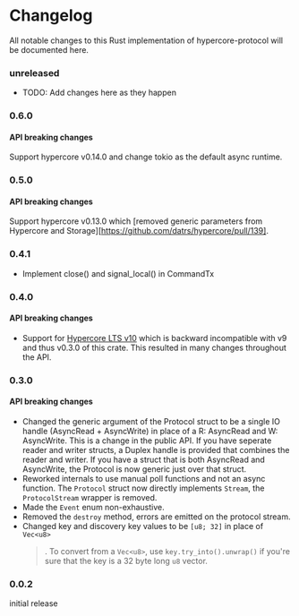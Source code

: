 # Changelog

All notable changes to this Rust implementation of hypercore-protocol will be documented here.

### unreleased

* TODO: Add changes here as they happen

### 0.6.0

#### API breaking changes

Support hypercore v0.14.0 and change tokio as the default async runtime.

### 0.5.0

#### API breaking changes

Support hypercore v0.13.0 which [removed generic parameters from Hypercore and Storage][https://github.com/datrs/hypercore/pull/139].

### 0.4.1

* Implement close() and signal_local() in CommandTx

### 0.4.0

#### API breaking changes

* Support for [Hypercore LTS v10](https://github.com/holepunchto/hypercore) which is backward incompatible with v9 and thus v0.3.0 of this crate. This resulted in many changes throughout the API.

### 0.3.0

#### API breaking changes

* Changed the generic argument of the Protocol struct to be a single IO handle (AsyncRead + AsyncWrite) in place of a R: AsyncRead and W: AsyncWrite. This is a change in the public API. If you have seperate reader and writer structs, a Duplex handle is provided that combines the reader and writer. If you have a struct that is both AsyncRead and AsyncWrite, the Protocol is now generic just over that struct.
* Reworked internals to use manual poll functions and not an async function. The `Protocol` struct now directly implements `Stream`, the `ProtocolStream` wrapper is removed.
* Made the `Event` enum non-exhaustive.
* Removed the `destroy` method, errors are emitted on the protocol stream.
* Changed key and discovery key values to be `[u8; 32]` in place of `Vec<u8>`
  > . To convert from a `Vec<u8>`, use `key.try_into().unwrap()` if you're sure that the key is a 32 byte long `u8` vector.

### 0.0.2

initial release
